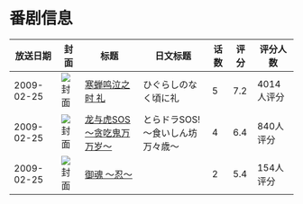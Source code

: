 # 番剧信息

|放送日期|封面|标题|日文标题|话数|评分|评分人数|
|---|---|---|---|---|---|---|
|2009-02-25|![封面](https://lain.bgm.tv/pic/cover/c/c7/0d/1326_DQ576.jpg)|[寒蝉鸣泣之时 礼](https://bangumi.tv/subject/1326)|ひぐらしのなく頃に礼|5|7.2|4014人评分|
|2009-02-25|![封面](https://lain.bgm.tv/pic/cover/c/26/26/13429_Meowe.jpg)|[龙与虎SOS～贪吃鬼万万岁～](https://bangumi.tv/subject/13429)|とらドラSOS!～食いしん坊万々歳～|4|6.4|840人评分|
|2009-02-25|![封面](https://bangumi.tv/img/no_icon_subject.png)|[御魂 ～忍～](https://bangumi.tv/subject/70285)||2|5.4|154人评分|

